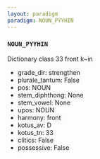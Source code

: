 ```yaml
---
layout: paradigm
paradigm: NOUN_PYYHIN
---
```

### ` NOUN_PYYHIN `

Dictionary class 33 front k~in
* grade_dir: strengthen
* plurale_tantum: False
* pos: NOUN
* stem_diphthong: None
* stem_vowel: None
* upos: NOUN
* harmony: front
* kotus_av: D
* kotus_tn: 33
* clitics: False
* possessive: False
